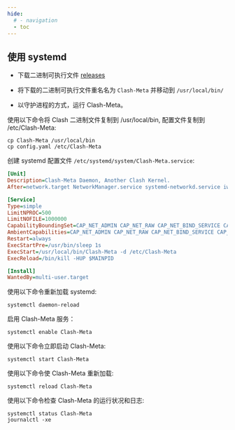 ```yaml
---
hide:
  # - navigation
  - toc
---
```


## 使用 systemd

- 下载二进制可执行文件 [releases](https://github.com/MetaCubeX/Clash.Meta/releases)

- 将下载的二进制可执行文件重名名为 `Clash-Meta` 并移动到 `/usr/local/bin/`

- 以守护进程的方式，运行 Clash-Meta。

使用以下命令将 Clash 二进制文件复制到 /usr/local/bin, 配置文件复制到 /etc/Clash-Meta:

```shell
cp Clash-Meta /usr/local/bin
cp config.yaml /etc/Clash-Meta
```

创建 systemd 配置文件 `/etc/systemd/system/Clash-Meta.service`:

```ini
[Unit]
Description=Clash-Meta Daemon, Another Clash Kernel.
After=network.target NetworkManager.service systemd-networkd.service iwd.service

[Service]
Type=simple
LimitNPROC=500
LimitNOFILE=1000000
CapabilityBoundingSet=CAP_NET_ADMIN CAP_NET_RAW CAP_NET_BIND_SERVICE CAP_SYS_TIME
AmbientCapabilities=CAP_NET_ADMIN CAP_NET_RAW CAP_NET_BIND_SERVICE CAP_SYS_TIME
Restart=always
ExecStartPre=/usr/bin/sleep 1s
ExecStart=/usr/local/bin/Clash-Meta -d /etc/Clash-Meta
ExecReload=/bin/kill -HUP $MAINPID

[Install]
WantedBy=multi-user.target
```

使用以下命令重新加载 systemd:

```shell
systemctl daemon-reload
```

启用 Clash-Meta 服务：

```shell
systemctl enable Clash-Meta
```

使用以下命令立即启动 Clash-Meta:

```shell
systemctl start Clash-Meta
```

使用以下命令使 Clash-Meta 重新加载:

```shell
systemctl reload Clash-Meta
```

使用以下命令检查 Clash-Meta 的运行状况和日志:

```shell
systemctl status Clash-Meta
journalctl -xe
```
